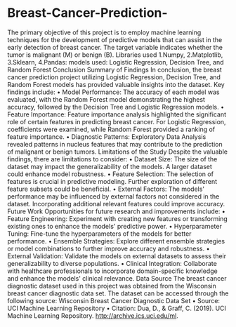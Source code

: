 # Breast-Cancer-Prediction-
The primary objective of this project is to employ machine learning techniques for the development of predictive models that can assist in the early detection of breast cancer. 
The target variable indicates whether the tumor is malignant (M) or benign (B). 
Libraries used
1.Numpy, 2.Matplotlib, 3.Sklearn, 4.Pandas:
models used: Logistic Regression, Decision Tree, and Random Forest
Conclusion
Summary of Findings
In conclusion, the breast cancer prediction project utilizing Logistic Regression, Decision Tree, and Random Forest models has provided valuable insights into the dataset. Key findings include:
•	Model Performance: The accuracy of each model was evaluated, with the Random Forest model demonstrating the highest accuracy, followed by the Decision Tree and Logistic Regression models.
•	Feature Importance: Feature importance analysis highlighted the significant role of certain features in predicting breast cancer. For Logistic Regression, coefficients were examined, while Random Forest provided a ranking of feature importance.
•	Diagnostic Patterns: Exploratory Data Analysis revealed patterns in nucleus features that may contribute to the prediction of malignant or benign tumors.
Limitations of the Study
Despite the valuable findings, there are limitations to consider:
•	Dataset Size: The size of the dataset may impact the generalizability of the models. A larger dataset could enhance model robustness.
•	Feature Selection: The selection of features is crucial in predictive modeling. Further exploration of different feature subsets could be beneficial.
•	External Factors: The models' performance may be influenced by external factors not considered in the dataset. Incorporating additional relevant features could improve accuracy.
Future Work
Opportunities for future research and improvements include:
•	Feature Engineering: Experiment with creating new features or transforming existing ones to enhance the models' predictive power.
•	Hyperparameter Tuning: Fine-tune the hyperparameters of the models for better performance.
•	Ensemble Strategies: Explore different ensemble strategies or model combinations to further improve accuracy and robustness.
•	External Validation: Validate the models on external datasets to assess their generalizability to diverse populations.
•	Clinical Integration: Collaborate with healthcare professionals to incorporate domain-specific knowledge and enhance the models' clinical relevance.
 Data Source
The breast cancer diagnostic dataset used in this project was obtained from the Wisconsin breast cancer diagnostic data set. The dataset can be accessed through the following source:
Wisconsin Breast Cancer Diagnostic Data Set
•	Source: UCI Machine Learning Repository
•	Citation: Dua, D., & Graff, C. (2019). UCI Machine Learning Repository. http://archive.ics.uci.edu/ml.
